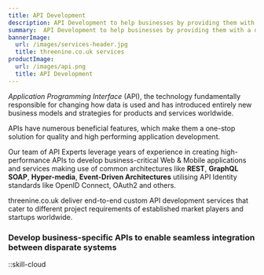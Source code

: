 ```yaml
---
title: API Development
description: API Development to help businesses by providing them with a dependable, performant API infrastructure.
summary:  API Development to help businesses by providing them with a dependable, performant API infrastructure.
bannerImage:
  url: /images/services-header.jpg
  title: threenine.co.uk services
productImage:
  url: /images/api.png
  title: API Development
---
```



*Application Programming Interface* (API), the technology fundamentally responsible for changing how data is used and
has introduced entirely new business models and strategies for products and services worldwide. 

APIs have numerous beneficial features, which make them a one-stop solution for quality and high performing application 
development.

Our team of API Experts leverage years of experience in creating high-performance APIs to develop business-critical 
Web & Mobile applications and services making use of common architectures like **REST**, **GraphQL** **SOAP**, **Hyper-media**, 
**Event-Driven Architectures** utilising API Identity standards like OpenID Connect, OAuth2 and others.

threenine.co.uk deliver end-to-end custom API development services that cater to different 
project requirements of established market players and startups worldwide.

### Develop business-specific APIs to enable seamless integration between disparate systems


::skill-cloud